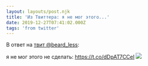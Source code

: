 ```yaml
---
layout: layouts/post.njk
title: 'Из Твиттера: я не мог этого...'
date: 2019-12-27T07:41:02.000Z
tags: 'from twitter'
---
```

В ответ на [твит @beard_less](https://twitter.com/_/status/970505691684376576):

я не мог этого не сделать: https://t.co/dDpAT7CCeI
  <img src="https://pbs.twimg.com/media/EMxwB7IWwAAHecl.jpg" />
